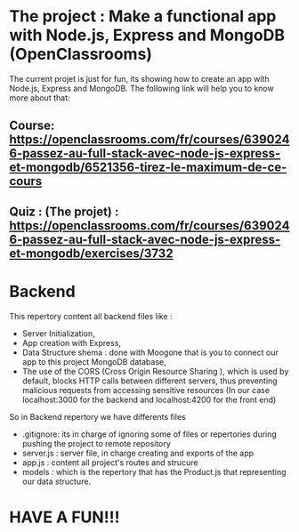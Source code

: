 # The project : Make a functional app with Node.js, Express and MongoDB (OpenClassrooms)
The current projet is just for fun, its showing how to create an app with Node.js, Express and MongoDB. The following link will help you to know more about that: 
## Course: https://openclassrooms.com/fr/courses/6390246-passez-au-full-stack-avec-node-js-express-et-mongodb/6521356-tirez-le-maximum-de-ce-cours
## Quiz : (The projet) : https://openclassrooms.com/fr/courses/6390246-passez-au-full-stack-avec-node-js-express-et-mongodb/exercises/3732

# Backend
This repertory content all backend files like : 
- Server Initialization,
- App creation with Express,
- Data Structure shema : done with Moogone that is you to connect our app to this project MongoDB database,
- The use of the CORS (Cross Origin Resource Sharing ), which is used by default, blocks HTTP calls between different servers, thus preventing malicious requests from accessing sensitive resources (In our case localhost:3000 for the backend and localhost:4200 for the front end)

So in Backend repertory we have differents files
- .gitignore: its in charge of ignoring some of files or repertories during pushing the project to remote repository
- server.js : server file, in charge creating and exports of the app
- app.js : content all project's routes and strucure
- models : which is the repertory that has the Product.js that representing our data structure.

# HAVE A FUN!!!